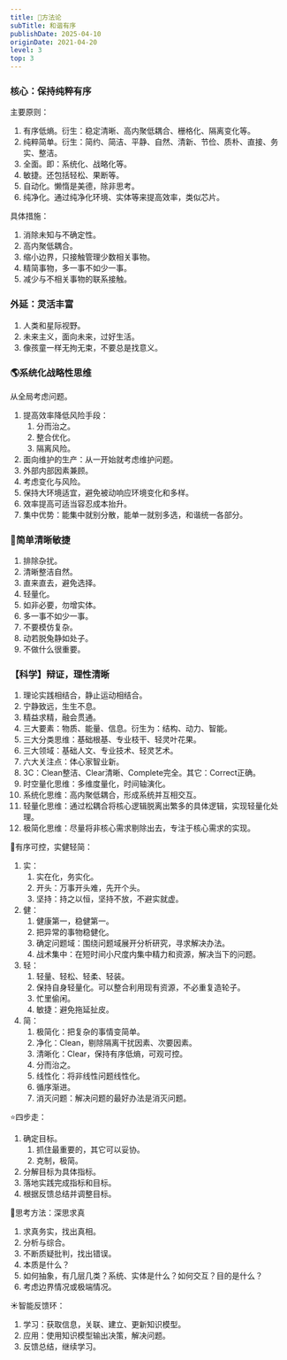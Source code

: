 ```yaml
---
title: 🚀方法论
subTitle: 和谐有序
publishDate: 2025-04-10
originDate: 2021-04-20
level: 3
top: 3
---
```


### 核心：保持纯粹有序

主要原则：
1. 有序低熵。衍生：稳定清晰、高内聚低耦合、栅格化、隔离变化等。
2. 纯粹简单。衍生：简约、简洁、平静、自然、清新、节俭、质朴、直接、务实、整洁。
3. 全面。即：系统化、战略化等。
4. 敏捷。还包括轻松、果断等。
5. 自动化。懒惰是美德，除非思考。
6. 纯净化。通过纯净化环境、实体等来提高效率，类似芯片。

具体措施：
1. 消除未知与不确定性。
2. 高内聚低耦合。
3. 缩小边界，只接触管理少数相关事物。
4. 精简事物，多一事不如少一事。
5. 减少与不相关事物的联系接触。

### 外延：灵活丰富

1. 人类和星际视野。
2. 未来主义，面向未来，过好生活。
3. 像孩童一样无拘无束，不要总是找意义。

### 🌎系统化战略性思维

从全局考虑问题。

1. 提高效率降低风险手段：
    1. 分而治之。
    2. 整合优化。
    3. 隔离风险。
2. 面向维护的生产：从一开始就考虑维护问题。
3. 外部内部因素兼顾。
4. 考虑变化与风险。
5. 保持大环境适宜，避免被动响应环境变化和多样。
6. 效率提高可适当容忍成本抬升。
7. 集中优势：能集中就别分散，能单一就别多选，和谐统一各部分。

### 🥚简单清晰敏捷

1. 排除杂扰。
2. 清晰整洁自然。
3. 直来直去，避免选择。
4. 轻量化。
5. 如非必要，勿增实体。
6. 多一事不如少一事。
7. 不要模仿复杂。
8. 动若脱兔静如处子。
9. 不做什么很重要。

### 【科学】辩证，理性清晰

1. 理论实践相结合，静止运动相结合。
2. 宁静致远，生生不息。
3. 精益求精，融会贯通。
4. 三大要素：物质、能量、信息。衍生为：结构、动力、智能。
5. 三大分类思维：基础根基、专业枝干、轻灵叶花果。
6. 三大领域：基础人文、专业技术、轻灵艺术。
7. 六大关注点：体心家智业新。
8. 3C：Clean整洁、Clear清晰、Complete完全。其它：Correct正确。
9. 时空量化思维：多维度量化，时间轴演化。
10. 系统化思维：高内聚低耦合，形成系统并互相交互。
11. 轻量化思维：通过松耦合将核心逻辑脱离出繁多的具体逻辑，实现轻量化处理。
12. 极简化思维：尽量将非核心需求剔除出去，专注于核心需求的实现。

🥚有序可控，实健轻简：

1. 实：
    1. 实在化，务实化。
    2. 开头：万事开头难，先开个头。
    3. 坚持：持之以恒，坚持不放，不避实就虚。
2. 健：
    1. 健康第一，稳健第一。
    2. 把异常的事物稳健化。
    3. 确定问题域：围绕问题域展开分析研究，寻求解决办法。
    4. 战术集中：在短时间小尺度内集中精力和资源，解决当下的问题。
3. 轻：
    1. 轻量、轻松、轻柔、轻装。
    2. 保持自身轻量化。可以整合利用现有资源，不必重复造轮子。
    3. 忙里偷闲。
    4. 敏捷：避免拖延扯皮。
4. 简：
    1. 极简化：把复杂的事情变简单。
    2. 净化：Clean，剔除隔离干扰因素、次要因素。
    3. 清晰化：Clear，保持有序低熵，可观可控。
    4. 分而治之。
    5. 线性化：将非线性问题线性化。
    6. 循序渐进。
    7. 消灭问题：解决问题的最好办法是消灭问题。


⭐️四步走：
1. 确定目标。
    1. 抓住最重要的，其它可以妥协。
    2. 克制，极简。
2. 分解目标为具体指标。
3. 落地实践完成指标和目标。
4. 根据反馈总结并调整目标。

🤔思考方法：深思求真
1. 求真务实，找出真相。
2. 分析与综合。
3. 不断质疑批判，找出错误。
4. 本质是什么？
5. 如何抽象，有几层几类？系统、实体是什么？如何交互？目的是什么？
6. 考虑边界情况或极端情况。

☀️智能反馈环：
1. 学习：获取信息，关联、建立、更新知识模型。
2. 应用：使用知识模型输出决策，解决问题。
3. 反馈总结，继续学习。
